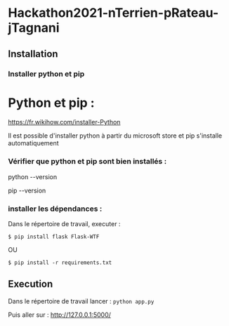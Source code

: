# Hackathon2021-nTerrien-pRateau-jTagnani

## Installation
### Installer python et pip

# Python et pip :

https://fr.wikihow.com/installer-Python

Il est possible d'installer python à partir du microsoft store et pip s'installe automatiquement

### Vérifier que python et pip sont bien installés :

python --version

pip --version

###  installer les dépendances :

Dans le répertoire de travail, executer :

```$ pip install flask Flask-WTF```

OU

```$ pip install -r requirements.txt```

## Execution

Dans le répertoire de travail lancer :
```python app.py```

Puis aller sur : http://127.0.0.1:5000/

